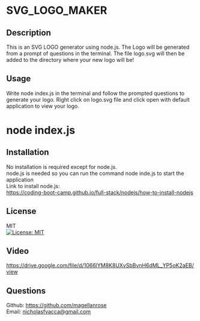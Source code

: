 # SVG_LOGO_MAKER

## Description
This is an SVG LOGO generator using node.js. The Logo will be generated from a prompt of questions in the terminal. The file logo.svg will then be added to the directory where your new logo will be!

## Usage
Write node index.js in the terminal and follow the prompted questions to generate your logo. Right click on logo.svg file and click open with default application to view your logo.

# node index.js

## Installation
No installation is required except for node.js.</br>
node.js is needed so you can run the command node inde.js to start the application</br>
Link to install node.js:</br>
https://coding-boot-camp.github.io/full-stack/nodejs/how-to-install-nodejs

## License
MIT </br>
[![License: MIT](https://img.shields.io/badge/License-MIT-yellow.svg)](https://opensource.org/licenses/MIT)

## Video
https://drive.google.com/file/d/1066lYM8K8UXvSbBvnH6dML_YP5oK2aEB/view
## Questions
Github: https://github.com/magellanrose</br>
Email: nicholasfvacca@gmail.com
